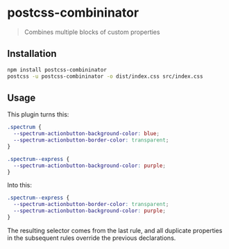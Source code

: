 # postcss-combininator

> Combines multiple blocks of custom properties

## Installation

```sh
npm install postcss-combininator
postcss -u postcss-combininator -o dist/index.css src/index.css
```

## Usage

This plugin turns this:

```css
.spectrum {
  --spectrum-actionbutton-background-color: blue;
  --spectrum-actionbutton-border-color: transparent;
}

.spectrum--express {
  --spectrum-actionbutton-background-color: purple;
}
```

Into this:

```css
.spectrum--express {
  --spectrum-actionbutton-border-color: transparent;
  --spectrum-actionbutton-background-color: purple;
}
```

The resulting selector comes from the last rule, and all duplicate properties in the subsequent rules override the previous declarations.
